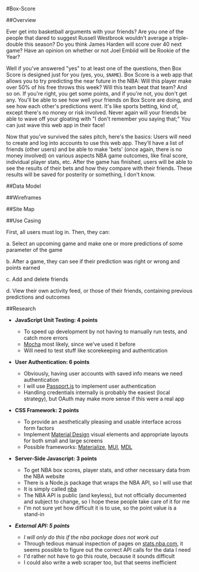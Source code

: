 #Box-Score

##Overview

Ever get into basketball arguments with your friends? Are you one of the people that dared to suggest Russell 
Westbrook wouldn't average a triple-double this season? Do you think James Harden will score over 40 next game? Have 
an opinion on whether or not Joel Embiid will be Rookie of the Year?

Well if you've answered "yes" to at least one of the questions, then Box Score is designed just for you (yes, you, 
`$NAME`). Box Score is a web app that allows you to try predicting the near future in the NBA: Will this player make 
over 50% of his free throws this week? Will this team beat that team? And so on. If you're right, you get some 
points, and if you're not, you don't get any. You'll be able to see how well your friends on Box Score are doing, and
see how each other's predictions went. It's like sports betting, kind of, except there's no money or risk involved. 
Never again will your friends be able to wave off your gloating with "I don't remember you saying that;" You can 
just wave this web app in their face!
 
Now that you've survived the sales pitch, here's the basics: Users will need to create and log into accounts to use 
this web app. They'll have a list of friends (other users) and be able to make 'bets' (once again, there is no money
involved) on various aspects NBA game outcomes, like final score, individual player stats, etc. After the game 
has 
finished, users will be able to see the results of their bets and how they compare with their friends. These 
results will be saved for posterity or something, I don't know.
  
##Data Model

##Wireframes



##Site Map

##Use Casing

First, all users must log in. Then, they can:

a. Select an upcoming game and make one or more predictions of some parameter of the game

b. After a game, they can see if their prediction was right or wrong and points earned

c. Add and delete friends

d. View their own activity feed, or those of their friends, containing previous predictions and outcomes
 
##Research
* **JavaScript Unit Testing: 4 points**
    * To speed up development by not having to manually run tests, and catch more errors
    * [Mocha](https://github.com/mochajs/mocha) most likely, since we've used it before
    * Will need to test stuff like scorekeeping and authentication

* **User Authentication: 6 points**
    * Obviously, having user accounts with saved info means we need authentication
    * I will use [Passport.js](http://passportjs.org/) to implement user authentication
    * Handling credentials internally is probably the easiest (local strategy), but OAuth may make more sense if this
     were a real app
     
* **CSS Framework: 2 points**
    * To provide an aesthetically pleasing and usable interface across form factors
    * Implement [Material Design](https://material.google.com/) visual elements and appropriate layouts for both 
    small and large screens
    * Possible frameworks: [Materialize](http://materializecss.com/), [MUI](https://www.muicss.com/), [MDL](https://getmdl.io/index.html)
    
* **Server-Side Javascript: 3 points**
    * To get NBA box scores, player stats, and other necessary data from the NBA website
    * There is a Node.js package that wraps the NBA API, so I will use that
    * It is simply called [nba](https://www.npmjs.com/package/nba)
    * The NBA API is public (and keyless), but not officially documented and subject to change, so I hope these 
    people take care of it for me
    * I'm not sure yet how difficult it is to use, so the point value is a stand-in
    
* ***External API: 5 points***
    * *I will only do this if the nba package does not work out*
    * Through tedious manual inspection of pages on [stats.nba.com](http://stats.nba.com/), it seems possible to 
    figure out the correct API calls for the data I need
    * I'd rather not have to go this route, because it sounds difficult
    * I could also write a web scraper too, but that seems inefficient
